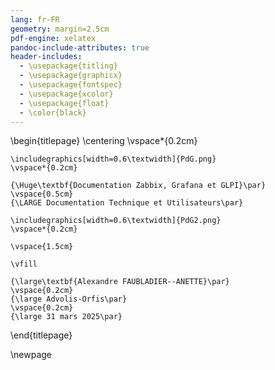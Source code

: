 ```yaml
---
lang: fr-FR
geometry: margin=2.5cm
pdf-engine: xelatex
pandoc-include-attributes: true
header-includes:
  - \usepackage{titling}
  - \usepackage{graphicx}
  - \usepackage{fontspec}
  - \usepackage{xcolor}
  - \usepackage{float}
  - \color{black}
---
```


\begin{titlepage}
    \centering
    \vspace*{0.2cm}

    \includegraphics[width=0.6\textwidth]{PdG.png}
    \vspace*{0.2cm}

    {\Huge\textbf{Documentation Zabbix, Grafana et GLPI}\par}
    \vspace{0.5cm}
    {\LARGE Documentation Technique et Utilisateurs\par}

    \includegraphics[width=0.6\textwidth]{PdG2.png}
    \vspace*{0.2cm}

    \vspace{1.5cm}

    \vfill

    {\large\textbf{Alexandre FAUBLADIER--ANETTE}\par}
    \vspace{0.2cm}
    {\large Advolis-Orfis\par}
    \vspace{0.2cm}
    {\large 31 mars 2025\par}
\end{titlepage}

\newpage